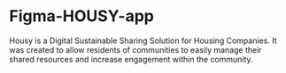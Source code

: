# Figma-HOUSY-app
Housy is a Digital Sustainable Sharing Solution for Housing Companies. It was created to allow residents of communities to easily manage their shared resources and increase engagement within the community. 
